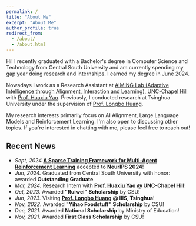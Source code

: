 ```yaml
---
permalink: /
title: "About Me"
excerpt: "About Me"
author_profile: true
redirect_from: 
  - /about/
  - /about.html
---
```


Hi! I recently graduated with a Bachelor's degree in Computer Science and Technology from Central South University and am currently spending my gap year doing research and internships. I earned my degree in June 2024.

Nowadays I work as a Research Assistant at [AIMING Lab (Adaptive Intelligence through Alignment, Interaction and Learning), UNC-Chapel Hill](https://www.huaxiuyao.io/aiming-lab) with [Prof. Huaxiu Yao](https://www.huaxiuyao.io/). Previously, I conducted research at Tsinghua University under the supervision of [Prof. Longbo Huang](https://people.iiis.tsinghua.edu.cn/~huang/).

My research interests primarily focus on AI Alignment, Large Language Models and Reinforcement Learning. I'm also open to discussing other topics. If you're interested in chatting with me, please feel free to reach out!

## Recent News
- *Sept, 2024* [**A Sparse Training Framework for Multi-Agent Reinforcement Learning**](https://www.arxiv.org/abs/2409.19391) accepted to **NeurIPS 2024**!
- *Jun, 2024.* Graduated from Central South University with honor: awarded **Outstanding Graduate**.
- *Mar, 2024.* Research Intern with [**Prof. Huaxiu Yao**](https://www.huaxiuyao.io/) **@ UNC-Chapel Hill**!
- *Oct, 2023.* Awarded **"Ruiwei" Scholarship** by CSU!
- *Jun, 2023.* Visiting [**Prof. Longbo Huang**](https://people.iiis.tsinghua.edu.cn/~huang/) **@ IIIS, Tsinghua**!
- *Nov, 2022.* Awarded **"Yihao Foodstuff" Scholarship** by CSU!
- *Dec, 2021.* Awarded **National Scholarship** by Ministry of Education!
- *Nov, 2021.* Awarded **First Class Scholarship** by CSU!
